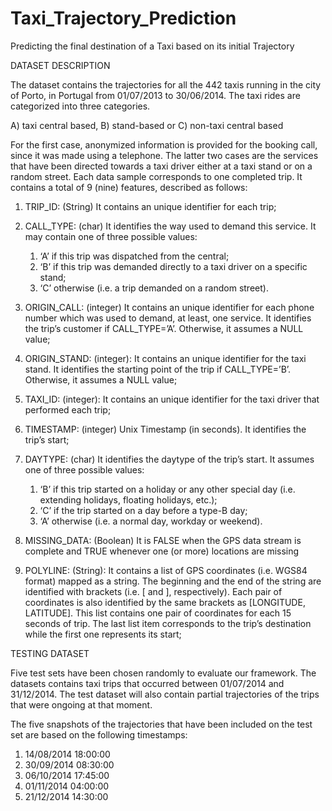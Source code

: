 # Taxi_Trajectory_Prediction
Predicting the final destination of a Taxi based on its initial Trajectory


DATASET DESCRIPTION

The dataset contains the trajectories for all the 442 taxis running in the city of Porto, in Portugal from 01/07/2013 to 30/06/2014. The taxi rides are categorized into three categories. 

A) taxi central based, 
B) stand-based or 
C) non-taxi central based

For the first case, anonymized information is provided for the booking call, since it was made using a telephone. The latter two cases are the services that have been directed towards a taxi driver either at a taxi stand or on a random street.
Each data sample corresponds to one completed trip. It contains a total of 
9 (nine) features, described as follows:

1.	TRIP_ID: (String) It contains an unique identifier for each trip;

2.	CALL_TYPE: (char) It identifies the way used to demand this service. It may contain one of three possible values:
    1.	‘A’ if this trip was dispatched from the central;
    2.	‘B’ if this trip was demanded directly to a taxi driver on a specific stand;
    3.	‘C’ otherwise (i.e. a trip demanded on a random street).

3.	ORIGIN_CALL: (integer) It contains an unique identifier for each phone number which was used to demand, at least, one service. It identifies the trip’s customer if CALL_TYPE=’A’. Otherwise, it assumes a NULL value;

4.	ORIGIN_STAND: (integer): It contains an unique identifier for the taxi stand. It identifies the starting point of the trip if CALL_TYPE=’B’. Otherwise, it assumes a NULL value;

5.	TAXI_ID: (integer): It contains an unique identifier for the taxi driver that performed each trip;

6.	TIMESTAMP: (integer) Unix Timestamp (in seconds). It identifies the trip’s start; 

7.	DAYTYPE: (char) It identifies the daytype of the trip’s start. It assumes one of three possible values:
    1.	‘B’ if this trip started on a holiday or any other special day (i.e. extending holidays, floating holidays, etc.);
    2.	‘C’ if the trip started on a day before a type-B day;
    3.	‘A’ otherwise (i.e. a normal day, workday or weekend).

8.	MISSING_DATA: (Boolean) It is FALSE when the GPS data stream is complete and TRUE whenever one (or more) locations are missing

9.	POLYLINE: (String): It contains a list of GPS coordinates (i.e. WGS84 format) mapped as a string. The beginning and the end of the string are identified with brackets (i.e. [ and ], respectively). Each pair of coordinates is also identified by the same brackets as [LONGITUDE, LATITUDE]. This list contains one pair of coordinates for each 15 seconds of trip. The last list item corresponds to the trip’s destination while the first one represents its start;


TESTING DATASET

Five test sets have been chosen randomly to evaluate our framework. The datasets contains taxi trips that occurred between 01/07/2014 and 31/12/2014. The test dataset will also contain partial trajectories of the trips that were ongoing at that moment. 

The five snapshots of the trajectories that have been included on the test set are based on the following timestamps:

1. 14/08/2014 18:00:00
2. 30/09/2014 08:30:00
3. 06/10/2014 17:45:00
4. 01/11/2014 04:00:00
5. 21/12/2014 14:30:00
